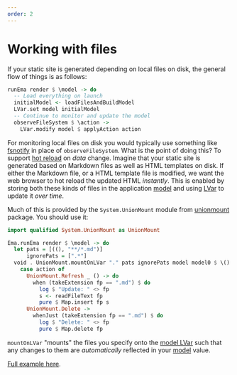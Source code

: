 ```yaml
---
order: 2
---
```

# Working with files

If your static site is generated depending on local files on disk, the general flow of things is as follows:

```haskell
runEma render $ \model -> do
  -- Load everything on launch
  initialModel <- loadFilesAndBuildModel
  LVar.set model initialModel
  -- Continue to monitor and update the model
  observeFileSystem $ \action -> 
    LVar.modify model $ applyAction action
```

For monitoring local files on disk you would typically use something like [fsnotify](https://hackage.haskell.org/package/fsnotify) in place of `observeFileSystem`. What is the point of doing this? To support [hot reload](concepts/hot-reload.md) on _data_ change. Imagine that your static site is generated based on Markdown files as well as HTML templates on disk. If either the Markdown file, or a HTML template file is modified, we want the web browser to hot reload the updated HTML *instantly*. This is enabled by storing both these kinds of files in the application [model](guide/model.md) and using [LVar](concepts/lvar.md) to update it *over time*.

Much of this is provided by the `System.UnionMount` module from [unionmount](https://hackage.haskell.org/package/unionmount) package. You should use it:

```haskell
import qualified System.UnionMount as UnionMount

Ema.runEma render $ \model -> do
  let pats = [((), "**/*.md")]
      ignorePats = [".*"]
  void . UnionMount.mountOnLVar "." pats ignorePats model model0 $ \() fp action -> do
    case action of
      UnionMount.Refresh _ () -> do
        when (takeExtension fp == ".md") $ do
          log $ "Update: " <> fp 
          s <- readFileText fp
          pure $ Map.insert fp s
      UnionMount.Delete ->
        whenJust (takeExtension fp == ".md") $ do
          log $ "Delete: " <> fp
          pure $ Map.delete fp
```

`mountOnLVar` "mounts" the files you specify onto the [model LVar](concepts/lvar.md) such that any changes to them are *automatically* reflected in your [model](guide/model.md) value.

[Full example here](https://github.com/srid/ema-template/blob/master/src/Main.hs).
